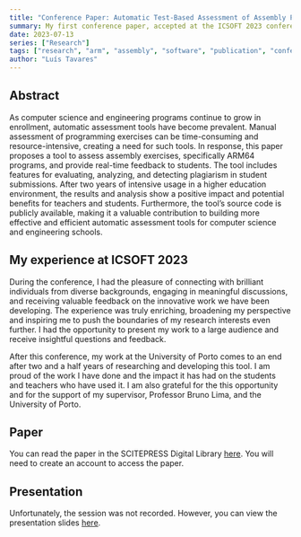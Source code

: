 ```yaml
---
title: "Conference Paper: Automatic Test-Based Assessment of Assembly Programs"
summary: My first conference paper, accepted at the ICSOFT 2023 conference in Rome, Italy.
date: 2023-07-13
series: ["Research"]
tags: ["research", "arm", "assembly", "software", "publication", "conference"]
author: "Luís Tavares"
---
```


## Abstract

As computer science and engineering programs continue to grow in enrollment, automatic assessment tools have become prevalent. Manual assessment of programming exercises can be time-consuming and resource-intensive, creating a need for such tools. In response, this paper proposes a tool to assess assembly exercises, specifically ARM64 programs, and provide real-time feedback to students. The tool includes features for evaluating, analyzing, and detecting plagiarism in student submissions. After two years of intensive usage in a higher education environment, the results and analysis show a positive impact and potential benefits for teachers and students. Furthermore, the tool’s source code is publicly available, making it a valuable contribution to building more effective and efficient automatic assessment tools for computer science and engineering schools.

## My experience at ICSOFT 2023

During the conference, I had the pleasure of connecting with brilliant individuals from diverse backgrounds, engaging in meaningful discussions, and receiving valuable feedback on the innovative work we have been developing. The experience was truly enriching, broadening my perspective and inspiring me to push the boundaries of my research interests even further. I had the opportunity to present my work to a large audience and receive insightful questions and feedback.

After this conference, my work at the University of Porto comes to an end after two and a half years of researching and developing this tool. I am proud of the work I have done and the impact it has had on the students and teachers who have used it. I am also grateful for the this opportunity and for the support of my supervisor, Professor Bruno Lima, and the University of Porto.

## Paper

You can read the paper in the SCITEPRESS Digital Library [here](http://doi.org/10.5220/0012129100003538). You will need to create an account to access the paper.

## Presentation

Unfortunately, the session was not recorded. However, you can view the presentation slides [here](/documents/automatic-testbased-assessment-of-assembly-programs/presentation.pdf).
